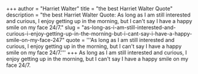 +++
author = "Harriet Walter"
title = "the best Harriet Walter Quote"
description = "the best Harriet Walter Quote: As long as I am still interested and curious, I enjoy getting up in the morning, but I can't say I have a happy smile on my face 24/7."
slug = "as-long-as-i-am-still-interested-and-curious-i-enjoy-getting-up-in-the-morning-but-i-cant-say-i-have-a-happy-smile-on-my-face-247"
quote = '''As long as I am still interested and curious, I enjoy getting up in the morning, but I can't say I have a happy smile on my face 24/7.'''
+++
As long as I am still interested and curious, I enjoy getting up in the morning, but I can't say I have a happy smile on my face 24/7.
